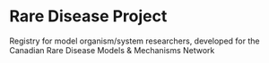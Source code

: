 # Rare Disease Project

Registry for model organism/system researchers, developed for the Canadian Rare Disease Models &amp; Mechanisms Network

